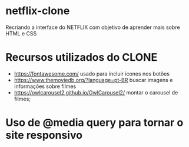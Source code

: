 # netflix-clone
Recriando a interface do NETFLIX com objetivo de aprender mais sobre HTML e CSS

# Recursos utilizados do CLONE
- https://fontawesome.com/
  usado para incluir icones nos botões
- https://www.themoviedb.org/?language=pt-BR
  buscar imagens e informações sobre filmes
- https://owlcarousel2.github.io/OwlCarousel2/
  montar o carousel de filmes;
  
# Uso de @media query para tornar o site responsivo

